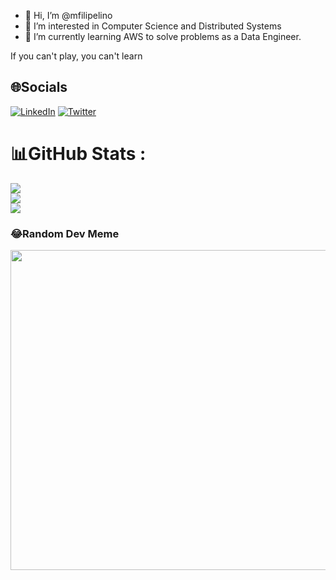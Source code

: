 - 👋 Hi, I’m @mfilipelino
- 👀 I’m interested in Computer Science and Distributed Systems 
- 🌱 I’m currently learning AWS to solve problems as a Data Engineer.

If you can't play, you can't learn
<!---
mfilipelino/mfilipelino is a ✨ special ✨ repository because its `README.md` (this file) appears on your GitHub profile.
You can click the Preview link to take a look at your changes.
--->

## 🌐Socials
[![LinkedIn](https://img.shields.io/badge/LinkedIn-%230077B5.svg?logo=linkedin&logoColor=white)](https://linkedin.com/in/mfilipelino) [![Twitter](https://img.shields.io/badge/Twitter-%231DA1F2.svg?logo=Twitter&logoColor=white)](https://twitter.com/mfilipelino) 


# 📊GitHub Stats :
![](https://github-readme-stats.vercel.app/api?username=mfilipelino&theme=radical&hide_border=false&include_all_commits=false&count_private=false)<br/>
![](https://github-readme-streak-stats.herokuapp.com/?user=mfilipelino&theme=radical&hide_border=false)<br/>
![](https://github-readme-stats.vercel.app/api/top-langs/?username=mfilipelino&theme=radical&hide_border=false&include_all_commits=false&count_private=false&layout=compact)

### 😂Random Dev Meme
<img src="https://random-memer.herokuapp.com/" width="512px"/>

